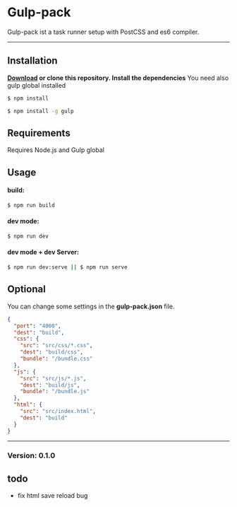 # Gulp-pack

Gulp-pack ist a task runner setup with PostCSS and es6 compiler.

---
## Installation

**[Download](https://github.com/Voidsnap/gulp-pack.git) or clone this repository. Install the dependencies** You need also gulp global installed

```sh
$ npm install

$ npm install -g gulp
```

## Requirements
Requires Node.js and Gulp global

## Usage

#### build:
```sh
$ npm run build
```
#### dev mode:
```sh
$ npm run dev
```
#### dev mode + dev Server:
```sh
$ npm run dev:serve || $ npm run serve
```

## Optional
You can change some settings in the **gulp-pack.json** file.

```json
{
  "port": "4000",
  "dest": "build",
  "css": {
    "src": "src/css/*.css",
    "dest": "build/css",
    "bundle": "/bundle.css"
  },
  "js": {
    "src": "src/js/*.js",
    "dest": "build/js",
    "bundle": "/bundle.js"
  },
  "html": {
    "src": "src/index.html",
    "dest": "build"
  }
}
```

---

### Version: 0.1.0

## todo

- fix html save reload bug
